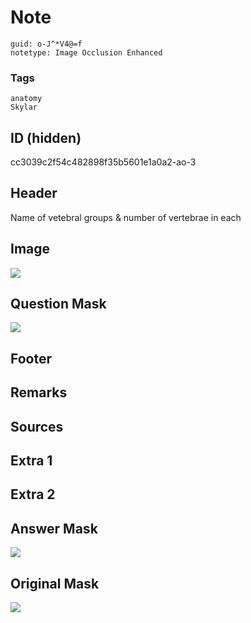 # Note
```
guid: o-J^*V4@=f
notetype: Image Occlusion Enhanced
```

### Tags
```
anatomy
Skylar
```

## ID (hidden)
cc3039c2f54c482898f35b5601e1a0a2-ao-3

## Header
Name of vetebral groups & number of vertebrae in each

## Image
<img src="tmpcqh6yyv3.png" />

## Question Mask
<img src="cc3039c2f54c482898f35b5601e1a0a2-ao-3-Q.svg" />

## Footer


## Remarks


## Sources


## Extra 1


## Extra 2


## Answer Mask
<img src="cc3039c2f54c482898f35b5601e1a0a2-ao-3-A.svg" />

## Original Mask
<img src="cc3039c2f54c482898f35b5601e1a0a2-ao-O.svg" />
